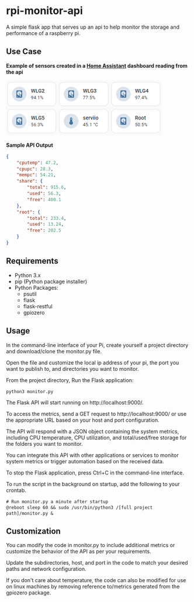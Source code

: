 # **rpi-monitor-api**
A simple flask app that serves up an api to help monitor the storage and performance of a raspberry pi.

## Use Case
**Example of sensors created in a [Home Assistant](https://www.home-assistant.io/) dashboard reading from the api**

![alt text](/img/haDash.PNG)

**Sample API Output**

```json
{
    "cputemp": 47.2,
    "cpupc": 28.3,
    "mempc": 54.21,
    "share": {
        "total": 915.6,
        "used": 56.3,
        "free": 400.1
    },
    "root": {
        "total": 233.4,
        "used": 13.24,
        "free": 202.5
    }
}
```
## Requirements

- Python 3.x
- pip (Python package installer)
- Python Packages:
  - psutil 
  - flask 
  - flask-restful 
  - gpiozero

## Usage

In the command-line interface of your Pi, create yourself a project directory and download/clone the monitor.py file. 

Open the file and customize the local ip address of your pi, the port you want to publish to, and directories you want to monitor.

From the project directory, Run the Flask application:

```shell
python3 monitor.py
```
The Flask API will start running on http://localhost:9000/. 

To access the metrics, send a GET request to http://localhost:9000/ or use the appropriate URL based on your host and port configuration.

The API will respond with a JSON object containing the system metrics, including CPU temperature, CPU utilization, and total/used/free storage for the folders you want to monitor.

You can integrate this API with other applications or services to monitor system metrics or trigger automation based on the received data.

To stop the Flask application, press Ctrl+C in the command-line interface.

To run the script in the background on startup, add the following to your crontab.

```shell
# Run monitor.py a minute after startup
@reboot sleep 60 && sudo /usr/bin/python3 /[full project path]/monitor.py & 
```
## Customization

You can modify the code in monitor.py to include additional metrics or customize the behavior of the API as per your requirements.

Update the subdirectories, host, and port in the code to match your desired paths and network configuration.

If you don't care about temperature, the code can also be modified for use on linux machines by removing reference to/metrics generated from the gpiozero package.